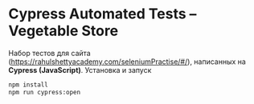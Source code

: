 # Cypress Automated Tests – Vegetable Store
Набор тестов для сайта (https://rahulshettyacademy.com/seleniumPractise/#/), написанных на **Cypress (JavaScript)**.
Установка и запуск
```bash
npm install
npm run cypress:open
```